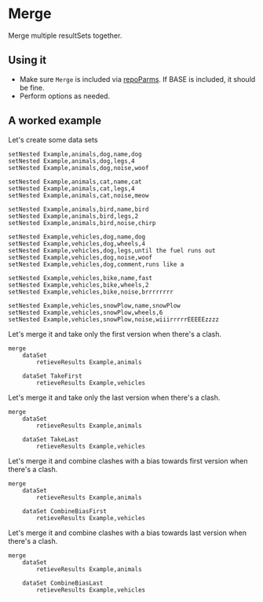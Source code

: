 # Merge

Merge multiple resultSets together.

## Using it

* Make sure `Merge` is included via [repoParms](https://github.com/ksandom/achel/blob/master/docs/programming/creatingARepositoryWithProfiles.md#use-repoparmdefinepackages-to-create-a-profile). If BASE is included, it should be fine.
* Perform options as needed.

## A worked example

Let's create some data sets

    setNested Example,animals,dog,name,dog
    setNested Example,animals,dog,legs,4
    setNested Example,animals,dog,noise,woof
    
    setNested Example,animals,cat,name,cat
    setNested Example,animals,cat,legs,4
    setNested Example,animals,cat,noise,meow
    
    setNested Example,animals,bird,name,bird
    setNested Example,animals,bird,legs,2
    setNested Example,animals,bird,noise,chirp
    
    setNested Example,vehicles,dog,name,dog
    setNested Example,vehicles,dog,wheels,4
    setNested Example,vehicles,dog,legs,until the fuel runs out
    setNested Example,vehicles,dog,noise,woof
    setNested Example,vehicles,dog,comment,runs like a
    
    setNested Example,vehicles,bike,name,fast
    setNested Example,vehicles,bike,wheels,2
    setNested Example,vehicles,bike,noise,brrrrrrrr
    
    setNested Example,vehicles,snowPlow,name,snowPlow
    setNested Example,vehicles,snowPlow,wheels,6
    setNested Example,vehicles,snowPlow,noise,wiiirrrrrEEEEEzzzz

Let's merge it and take only the first version when there's a clash.

    merge
    	dataSet
    		retieveResults Example,animals
    	
    	dataSet TakeFirst
    		retieveResults Example,vehicles

Let's merge it and take only the last version when there's a clash.

    merge
    	dataSet
    		retieveResults Example,animals
    	
    	dataSet TakeLast
    		retieveResults Example,vehicles

Let's merge it and combine clashes with a bias towards first version when there's a clash.

    merge
    	dataSet
    		retieveResults Example,animals
    	
    	dataSet CombineBiasFirst
    		retieveResults Example,vehicles

Let's merge it and combine clashes with a bias towards last version when there's a clash.

    merge
    	dataSet
    		retieveResults Example,animals
    	
    	dataSet CombineBiasLast
    		retieveResults Example,vehicles

